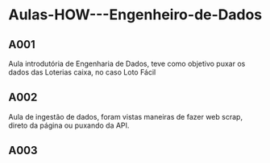 # Aulas-HOW---Engenheiro-de-Dados

## A001

Aula introdutória de Engenharia de Dados, teve como objetivo puxar os dados das Loterias caixa, no caso Loto Fácil

## A002

Aula de ingestão de dados, foram vistas maneiras de fazer web scrap, direto da página ou puxando da API.

## A003